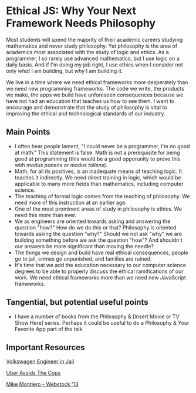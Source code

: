 # Ethical JS: Why Your Next Framework Needs Philosophy

Most students will spend the majority of their academic careers studying mathematics and never study philosophy. Yet philosophy is the area of academics most associated with the study of logic and ethics. As a programmer, I so rarely use advanced mathematics, but I use logic on a daily basis. And if I'm doing my job right, I use ethics when I consider not only _what_ I am building, but _why_ I am building it.

We live in a time where we need ethical frameworks more desperately than we need new programming frameworks. The code we write, the products we make, the apps we build have unforeseen consequences because we have not had an education that teaches us how to see them. I want to encourage and demonstrate that the study of philosophy is vital to improving the ethical and technological standards of our industry.

## Main Points

* I often hear people lament, "I could never be a programmer, I'm no good at math." This statement is false. Math is not a prerequisite for being good at programming (this would be a good opporunity to prove this with _modus ponens_ or _modus tollens_).
* Math, for all its positives, is an inadequate means of teaching logic. It teaches it indirectly. We need direct training in logic, which would be applicable to many more fields than mathematics, including computer science.
* The teaching of formal logic comes from the teaching of philosophy. We need more of this instruction at an earlier age.
* One of the most prominent areas of study in philosophy is ethics. We need this more than ever.
* We as engineers are oriented towards asking and answering the question "how?" How do we do this or that? Philosophy is oriented towards asking the question "why?" Should we not ask "why" we are building something before we ask the question "how"? And shouldn't our answers be more significant than moving the needle?
* The things we design and build have real ethical consequences, people go to jail, crimes go unpunished, and families are ruined.
* It's time that we add the education necessary to our computer science degrees to be able to properly discuss the ethical ramifications of our work. We need ethical frameworks more than we need new JavaScript frameworks.

## Tangential, but potential useful points

* I have a number of books from the Philosophy & [Insert Movie or TV Show Here] series. Perhaps it could be useful to do a Philosophy & Your Favorite App part of the talk

## Important Resources

[Volkswagen Engineer in Jail](https://www.nytimes.com/2017/08/25/business/volkswagen-engineer-prison-diesel-cheating.html)

[Uber Avoids The Cops](https://www.inverse.com/article/28646-uber-greyball-public-officials)

[Mike Montiero - Webstock '13](https://vimeo.com/68470326)
